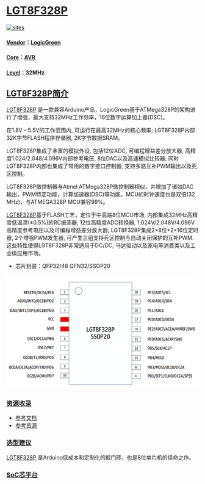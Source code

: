 ﻿# [LGT8F328P](https://github.com/SoCXin/LGT8F328P) 

[![sites](http://182.61.61.133/link/resources/SoC.png)](http://SoC.Xin)  

#### [Vendor](https://github.com/SoCXin/Vendor)：[LogicGreen](https://github.com/SoCXin/LogicGreen)
#### [Core](https://github.com/SoCXin/AVR)：[AVR](https://github.com/SoCXin/AVR)
#### [Level](https://github.com/SoCXin/Level)：32MHz 

## [LGT8F328P简介](https://github.com/SoCXin/LGT8F328P/wiki)

[LGT8F328P](https://github.com/SoCXin/LGT8F328P) 是一款兼容Arduino产品，LogicGreen基于ATMega328P的架构进行了增强，最大支持32MHz工作频率，16位数字运算加上器(DSC)。

在1.8V – 5.5V的工作范围内, 可运行在最高32MHz的核心频率; LGT8F328P内部32K字节FLASH程序存储器, 2K字节数据SRAM。

LGT8F328P集成了丰富的模拟外设, 包括12位ADC, 可编程增益差分放大器, 高精度1.024/2.048/4.096V内部参考电压, 8位DAC以及高速模拟比较器; 同时LGT8F328P内部也集成了常用的数字接口控制器, 支持多路互补PWM输出以及死区控制。

LGT8F328P微控制器与Atmel ATMega328P微控制器相似，并增加了诸如DAC输出，PWM特定功能，计算加速器(DSC)等功能。MCU的时钟速度也是双倍(32 MHz)，与ATMEGA328P MCU兼容99%。

[LGT8F328P](https://github.com/SoCXin/LGT8F328P)基于FLASH工艺，定位于中高端8位MCU市场, 内部集成32MHz高精度低温漂(±0.5%)的RC振荡器, 12位高精度ADC转换器, 1.024V/2.048V/4.096V高精度参考电压以及可编程增益差分放大器; LGT8F328P集成2×8位+2×16位定时器, 2个增强PWM发生器, 可产生三组支持死区控制与自动关闭保护的互补PWM. 这些特性使得LGT8F328P非常适用于DC/DC, 马达驱动以及家电等消费类以及工业级应用市场。

* 芯片封装：QFP32/48  QFN32/SSOP20

[![sites](docs/package.png)](http://www.lgtic.com/lgt8fx8p/) 

### [资源收录](https://github.com/SoCXin/LGT8F328P)

* [参考文档](docs/)
* [参考资源](src/)

### [选型建议](https://github.com/SoCXin)

[LGT8F328P](https://github.com/SoCXin/LGT8F328P) 是Arduino低成本和定制化的敲门砖，也是8位单片机的续命之作。

###  [SoC芯平台](http://SoC.Xin) 